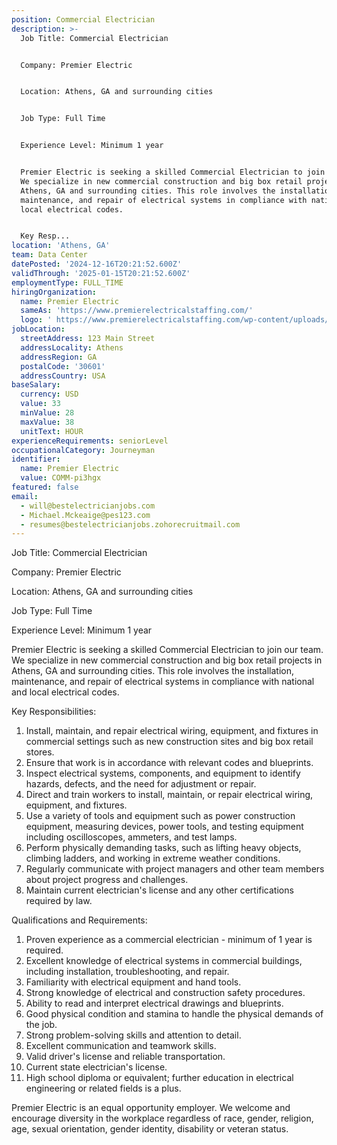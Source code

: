 ```yaml
---
position: Commercial Electrician
description: >-
  Job Title: Commercial Electrician


  Company: Premier Electric


  Location: Athens, GA and surrounding cities


  Job Type: Full Time


  Experience Level: Minimum 1 year


  Premier Electric is seeking a skilled Commercial Electrician to join our team.
  We specialize in new commercial construction and big box retail projects in
  Athens, GA and surrounding cities. This role involves the installation,
  maintenance, and repair of electrical systems in compliance with national and
  local electrical codes.


  Key Resp...
location: 'Athens, GA'
team: Data Center
datePosted: '2024-12-16T20:21:52.600Z'
validThrough: '2025-01-15T20:21:52.600Z'
employmentType: FULL_TIME
hiringOrganization:
  name: Premier Electric
  sameAs: 'https://www.premierelectricalstaffing.com/'
  logo: ' https://www.premierelectricalstaffing.com/wp-content/uploads/2020/05/Premier-Electrical-Staffing-logo.png'
jobLocation:
  streetAddress: 123 Main Street
  addressLocality: Athens
  addressRegion: GA
  postalCode: '30601'
  addressCountry: USA
baseSalary:
  currency: USD
  value: 33
  minValue: 28
  maxValue: 38
  unitText: HOUR
experienceRequirements: seniorLevel
occupationalCategory: Journeyman
identifier:
  name: Premier Electric
  value: COMM-pi3hgx
featured: false
email:
  - will@bestelectricianjobs.com
  - Michael.Mckeaige@pes123.com
  - resumes@bestelectricianjobs.zohorecruitmail.com
---
```




Job Title: Commercial Electrician

Company: Premier Electric

Location: Athens, GA and surrounding cities

Job Type: Full Time

Experience Level: Minimum 1 year

Premier Electric is seeking a skilled Commercial Electrician to join our team. We specialize in new commercial construction and big box retail projects in Athens, GA and surrounding cities. This role involves the installation, maintenance, and repair of electrical systems in compliance with national and local electrical codes.

Key Responsibilities:

1. Install, maintain, and repair electrical wiring, equipment, and fixtures in commercial settings such as new construction sites and big box retail stores.
2. Ensure that work is in accordance with relevant codes and blueprints.
3. Inspect electrical systems, components, and equipment to identify hazards, defects, and the need for adjustment or repair.
4. Direct and train workers to install, maintain, or repair electrical wiring, equipment, and fixtures.
5. Use a variety of tools and equipment such as power construction equipment, measuring devices, power tools, and testing equipment including oscilloscopes, ammeters, and test lamps.
6. Perform physically demanding tasks, such as lifting heavy objects, climbing ladders, and working in extreme weather conditions.
7. Regularly communicate with project managers and other team members about project progress and challenges.
8. Maintain current electrician's license and any other certifications required by law.

Qualifications and Requirements:

1. Proven experience as a commercial electrician - minimum of 1 year is required.
2. Excellent knowledge of electrical systems in commercial buildings, including installation, troubleshooting, and repair.
3. Familiarity with electrical equipment and hand tools.
4. Strong knowledge of electrical and construction safety procedures.
5. Ability to read and interpret electrical drawings and blueprints.
6. Good physical condition and stamina to handle the physical demands of the job.
7. Strong problem-solving skills and attention to detail.
8. Excellent communication and teamwork skills.
9. Valid driver's license and reliable transportation.
10. Current state electrician's license.
11. High school diploma or equivalent; further education in electrical engineering or related fields is a plus.

Premier Electric is an equal opportunity employer. We welcome and encourage diversity in the workplace regardless of race, gender, religion, age, sexual orientation, gender identity, disability or veteran status.
